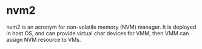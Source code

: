 # nvm2
nvm2 is an acronym for non-volatile memory (NVM) manager. It is deployed in host OS, and can provide virtual char devices for VMM, then VMM can assign NVM resource to VMs.
